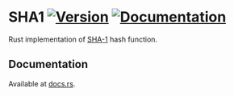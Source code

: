 # SHA1 [![Version][version-img]][version-url] [![Documentation][doc-img]][doc-url]

Rust implementation of [SHA-1][1] hash function.

## Documentation

Available at [docs.rs][doc-url].

[1]: https://en.wikipedia.org/wiki/SHA-1

[version-img]: https://img.shields.io/crates/v/sha1.svg
[version-url]: https://crates.io/crates/sha1
[doc-img]: https://docs.rs/sha1/badge.svg
[doc-url]: https://docs.rs/sha1
